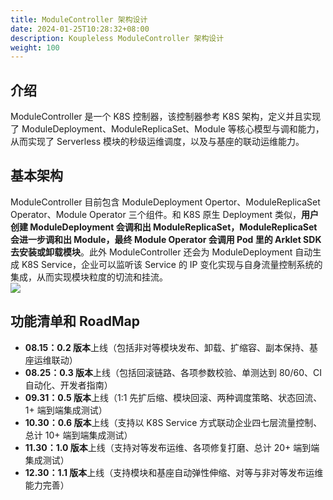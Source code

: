 ```yaml
---
title: ModuleController 架构设计
date: 2024-01-25T10:28:32+08:00
description: Koupleless ModuleController 架构设计
weight: 100
---
```


## 介绍
ModuleController 是一个 K8S 控制器，该控制器参考 K8S 架构，定义并且实现了 ModuleDeployment、ModuleReplicaSet、Module 等核心模型与调和能力，从而实现了 Serverless 模块的秒级运维调度，以及与基座的联动运维能力。

## 基本架构
ModuleController 目前包含 ModuleDeployment Opertor、ModuleReplicaSet Operator、Module Operator 三个组件。和 K8S 原生 Deployment 类似，**用户创建 ModuleDeployment 会调和出 ModuleReplicaSet，ModuleReplicaSet 会进一步调和出 Module，最终 Module Operator 会调用 Pod 里的 Arklet SDK 去安装或卸载模块**。此外 ModuleController 还会为 ModuleDeployment 自动生成 K8S Service，企业可以监听该 Service 的 IP 变化实现与自身流量控制系统的集成，从而实现模块粒度的切流和挂流。<br />
[![](/img/module-controller-architecture.png#from=url&height=536&id=ZnBYG&originHeight=502&originWidth=645&originalType=binary&ratio=2&rotation=0&showTitle=false&status=done&style=none&title=&width=689)](/img/module-controller-architecture.png)

## 功能清单和 RoadMap

- **08.15：0.2 版本**上线（包括非对等模块发布、卸载、扩缩容、副本保持、基座运维联动）
- **08.25：0.3 版本**上线（包括回滚链路、各项参数校验、单测达到 80/60、CI 自动化、开发者指南）
- **09.31：0.5 版本**上线（1:1 先扩后缩、模块回滚、两种调度策略、状态回流、1+ 端到端集成测试）
- **10.30：0.6 版本**上线（支持以 K8S Service 方式联动企业四七层流量控制、总计 10+ 端到端集成测试）
- **11.30：1.0 版本**上线（支持对等发布运维、各项修复打磨、总计 20+ 端到端集成测试）
- **12.30：1.1 版本**上线（支持模块和基座自动弹性伸缩、对等与非对等发布运维能力完善）

<br/>
